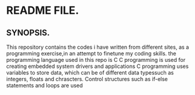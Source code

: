# README FILE.


## SYNOPSIS.
This repository contains the codes i have written from different sites, as a programming exercise,in an attempt to finetune my coding skills.
the programming language used in this repo is C
C programming is used for creating embedded system drivers and applications
C programming uses variables to store data, which can be of different data typessuch as integers, floats and chrascters.
Control structures such as if-else statements and loops are used
